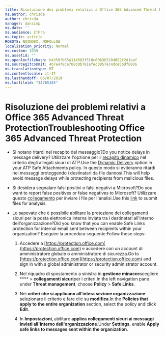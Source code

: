 ```yaml
---
title: Risoluzione dei problemi relativi a Office 365 Advanced Threat Protection
ms.author: chrisda
author: chrisda
manager: dansimp
ms.date: ''
ms.audience: ITPro
ms.topic: article
ROBOTS: NOINDEX, NOFOLLOW
localization_priority: Normal
ms.custom: 1039
ms.assetid: ''
ms.openlocfilehash: b4358fb55a1145833510c6063b520d822f2d1eaf
ms.sourcegitcommit: 4b7e478ce700c0b781efec3857ac4dce5bdf00c6
ms.translationtype: MT
ms.contentlocale: it-IT
ms.lasthandoff: 06/07/2019
ms.locfileid: "34765185"
---
```

# <a name="troubleshooting-office-365-advanced-threat-protection"></a><span data-ttu-id="33aae-102">Risoluzione dei problemi relativi a Office 365 Advanced Threat Protection</span><span class="sxs-lookup"><span data-stu-id="33aae-102">Troubleshooting Office 365 Advanced Threat Protection</span></span>

- <span data-ttu-id="33aae-103">Si notano ritardi nel recapito del messaggio?</span><span class="sxs-lookup"><span data-stu-id="33aae-103">Do you notice delays in message delivery?</span></span> <span data-ttu-id="33aae-104">Utilizzare l'opzione per il [recapito dinamico](https://docs.microsoft.com/office365/securitycompliance/dynamic-delivery-and-previewing) nel criterio degli allegati sicuri di ATP.</span><span class="sxs-lookup"><span data-stu-id="33aae-104">Use the [Dynamic Delivery](https://docs.microsoft.com/office365/securitycompliance/dynamic-delivery-and-previewing) option in your ATP Safe Attachments policy.</span></span> <span data-ttu-id="33aae-105">In questo modo si eviteranno ritardi nei messaggi proteggendo i destinatari da file dannosi.</span><span class="sxs-lookup"><span data-stu-id="33aae-105">This will help avoid message delays while protecting recipients from malicious files.</span></span>

- <span data-ttu-id="33aae-106">Si desidera segnalare falsi positivi o falsi negativi a Microsoft?</span><span class="sxs-lookup"><span data-stu-id="33aae-106">Do you want to report false positives or false negatives to Microsoft?</span></span> <span data-ttu-id="33aae-107">Utilizzare questo [collegamento](https://www.microsoft.com/wdsi/filesubmission/) per inviare i file per l'analisi.</span><span class="sxs-lookup"><span data-stu-id="33aae-107">Use this [link](https://www.microsoft.com/wdsi/filesubmission/) to submit files for analysis.</span></span>

- <span data-ttu-id="33aae-108">Lo sapevate che è possibile abilitare la protezione dei collegamenti sicuri per la posta elettronica interna inviata tra i destinatari all'interno dell'organizzazione?</span><span class="sxs-lookup"><span data-stu-id="33aae-108">Did you know that you can enable Safe Links protection for internal email sent between recipients within your organization?</span></span> <span data-ttu-id="33aae-109">Eseguire la procedura seguente:</span><span class="sxs-lookup"><span data-stu-id="33aae-109">Follow these steps:</span></span>

  1. <span data-ttu-id="33aae-110">Accedere a [https://protection.office.com](https://protection.office.com) e accedere con un account di amministratore globale o amministratore di sicurezza.</span><span class="sxs-lookup"><span data-stu-id="33aae-110">Go to [https://protection.office.com](https://protection.office.com) and sign in with a global administrator or security administrator account.</span></span>

  2. <span data-ttu-id="33aae-111">Nel riquadro di spostamento a sinistra in **gestione minacce**scegliere \*\*\*\* \> **collegamenti sicuri**per i criteri.</span><span class="sxs-lookup"><span data-stu-id="33aae-111">In the left navigation pane under **Threat management**, choose **Policy** \> **Safe Links**.</span></span>

  3. <span data-ttu-id="33aae-112">Nei **criteri che si applicano all'intera sezione organizzazione** selezionare il criterio e fare clic su **modifica**.</span><span class="sxs-lookup"><span data-stu-id="33aae-112">In the **Policies that apply to the entire organization** section, select the policy and click **Edit**.</span></span>

  4. <span data-ttu-id="33aae-113">In **Impostazioni**, abilitare **applica collegamenti sicuri ai messaggi inviati all'interno dell'organizzazione**.</span><span class="sxs-lookup"><span data-stu-id="33aae-113">Under **Settings**, enable **Apply safe links to messages sent within the organization**.</span></span>
